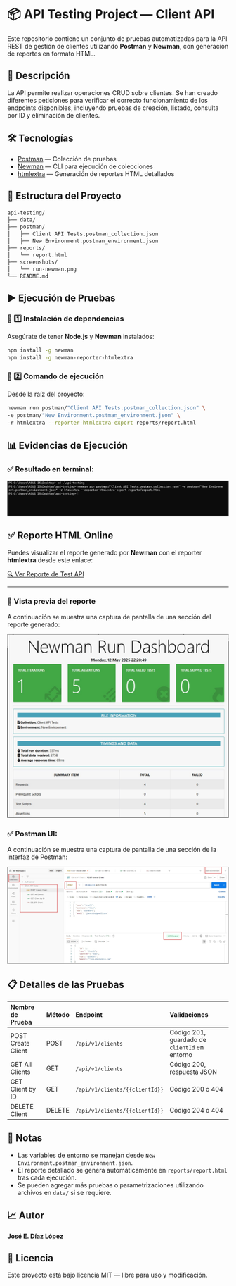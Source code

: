 # 📦 API Testing Project — Client API

Este repositorio contiene un conjunto de pruebas automatizadas para la API REST de gestión de clientes utilizando **Postman** y **Newman**, con generación de reportes en formato HTML.

## 📑 Descripción

La API permite realizar operaciones CRUD sobre clientes. Se han creado diferentes peticiones para verificar el correcto funcionamiento de los endpoints disponibles, incluyendo pruebas de creación, listado, consulta por ID y eliminación de clientes.

## 🛠️ Tecnologías

- [Postman](https://www.postman.com/) — Colección de pruebas
- [Newman](https://github.com/postmanlabs/newman) — CLI para ejecución de colecciones
- [htmlextra](https://www.npmjs.com/package/newman-reporter-htmlextra) — Generación de reportes HTML detallados

## 📂 Estructura del Proyecto

```
api-testing/
├── data/                     
├── postman/
│   ├── Client API Tests.postman_collection.json    
│   ├── New Environment.postman_environment.json    
├── reports/
│   └── report.html            
├── screenshots/
│   └── run-newman.png         
└── README.md                  
```

## ▶️ Ejecución de Pruebas

### 📌 1️⃣ Instalación de dependencias

Asegúrate de tener **Node.js** y **Newman** instalados:

```bash
npm install -g newman
npm install -g newman-reporter-htmlextra
```

### 📌 2️⃣ Comando de ejecución

Desde la raíz del proyecto:

```bash
newman run postman/"Client API Tests.postman_collection.json" \
-e postman/"New Environment.postman_environment.json" \
-r htmlextra --reporter-htmlextra-export reports/report.html
```

## 📊 Evidencias de Ejecución

### ✅ Resultado en terminal:

![Ejecución en terminal](screenshots/run-newman.jpg)

## ✅ Reporte HTML Online

Puedes visualizar el reporte generado por **Newman** con el reporter **htmlextra** desde este enlace:

[🔍 Ver Reporte de Test API](https://josediazlopez88.github.io/api-testing/report.html)

---

### 📸 Vista previa del reporte

A continuación se muestra una captura de pantalla de una sección del reporte generado:

![Reporte HTML](./screenshots/report-html.jpg)


### ✅ Postman UI:

A continuación se muestra una captura de pantalla de una sección de la interfaz de Postman:

![Postman UI](screenshots/postman.jpg)

## 📋 Detalles de las Pruebas

| Nombre de Prueba    | Método | Endpoint                        | Validaciones                                  |
|:-------------------|:--------|:--------------------------------|:----------------------------------------------|
| POST Create Client  | POST   | `/api/v1/clients`               | Código 201, guardado de `clientId` en entorno |
| GET All Clients     | GET    | `/api/v1/clients`               | Código 200, respuesta JSON                    |
| GET Client by ID    | GET    | `/api/v1/clients/{{clientId}}`  | Código 200 o 404                              |
| DELETE Client       | DELETE | `/api/v1/clients/{{clientId}}`  | Código 204 o 404                              |

## 📌 Notas

- Las variables de entorno se manejan desde `New Environment.postman_environment.json`.
- El reporte detallado se genera automáticamente en `reports/report.html` tras cada ejecución.
- Se pueden agregar más pruebas o parametrizaciones utilizando archivos en `data/` si se requiere.

## 📈 Autor

**José E. Díaz López**  

## 📖 Licencia

Este proyecto está bajo licencia MIT — libre para uso y modificación.

